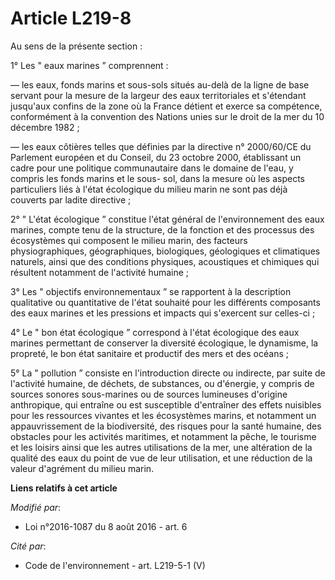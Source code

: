 # Article L219-8

Au sens de la présente section :

1° Les " eaux marines ” comprennent :

― les eaux, fonds marins et sous-sols situés au-delà de la ligne de base servant pour la mesure de la largeur des eaux
territoriales et s'étendant jusqu'aux confins de la zone où la France détient et exerce sa compétence, conformément à la
convention des Nations unies sur le droit de la mer du 10 décembre 1982 ;

― les eaux côtières telles que définies par la directive n° 2000/60/CE du Parlement européen et du Conseil, du 23 octobre
2000, établissant un cadre pour une politique communautaire dans le domaine de l'eau, y compris les fonds marins et le sous-
sol, dans la mesure où les aspects particuliers liés à l'état écologique du milieu marin ne sont pas déjà couverts par ladite
directive ;

2° " L'état écologique ” constitue l'état général de l'environnement des eaux marines, compte tenu de la structure, de la
fonction et des processus des écosystèmes qui composent le milieu marin, des facteurs physiographiques, géographiques,
biologiques, géologiques et climatiques naturels, ainsi que des conditions physiques, acoustiques et chimiques qui résultent
notamment de l'activité humaine ;

3° Les " objectifs environnementaux ” se rapportent à la description qualitative ou quantitative de l'état souhaité pour les
différents composants des eaux marines et les pressions et impacts qui s'exercent sur celles-ci ;

4° Le " bon état écologique ” correspond à l'état écologique des eaux marines permettant de conserver la diversité
écologique, le dynamisme, la propreté, le bon état sanitaire et productif des mers et des océans ;

5° La " pollution ” consiste en l'introduction directe ou indirecte, par suite de l'activité humaine, de déchets, de
substances, ou d'énergie, y compris de sources sonores sous-marines ou de sources lumineuses d'origine anthropique, qui
entraîne ou est susceptible d'entraîner des effets nuisibles pour les ressources vivantes et les écosystèmes marins, et
notamment un appauvrissement de la biodiversité, des risques pour la santé humaine, des obstacles pour les activités
maritimes, et notamment la pêche, le tourisme et les loisirs ainsi que les autres utilisations de la mer, une altération de
la qualité des eaux du point de vue de leur utilisation, et une réduction de la valeur d'agrément du milieu marin.

**Liens relatifs à cet article**

_Modifié par_:

  - Loi n°2016-1087 du 8 août 2016 - art. 6

_Cité par_:

  - Code de l'environnement - art. L219-5-1 (V)
